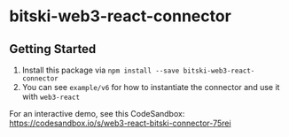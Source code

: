 # bitski-web3-react-connector

## Getting Started

1. Install this package via `npm install --save bitski-web3-react-connector`
2. You can see `example/v6` for how to instantiate the connector and use it with `web3-react`

For an interactive demo, see this CodeSandbox:
https://codesandbox.io/s/web3-react-bitski-connector-75rei
